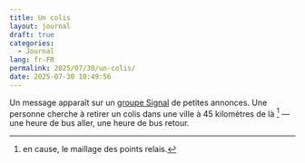 ```yaml
---
title: Un colis
layout: journal
draft: true
categories:
  - Journal
lang: fr-FR
permalink: 2025/07/30/un-colis/
date: 2025-07-30 10:49:56
---
```


Un message apparaît sur un [groupe Signal](https://support.signal.org/hc/fr/articles/360007319331-Conversations-de-groupe) de petites annonces. Une personne cherche à retirer un colis dans une ville à 45 kilomètres de là [^1] — une heure de bus aller, une heure de bus retour.

[^1]: en cause, le maillage des points relais.